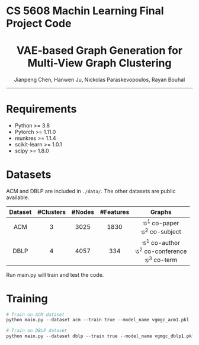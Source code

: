 # CS 5608 Machin Learning Final Project Code
<div align="center">

# **VAE-based Graph Generation for Multi-View Graph Clustering**

Jianpeng Chen, Hanwen Ju, Nickolas Paraskevopoulos, Rayan Bouhal
</div>

---


# Requirements

- Python >= 3.8
- Pytorch >= 1.11.0
- munkres >= 1.1.4
- scikit-learn >= 1.0.1
- scipy >= 1.8.0


# Datasets

ACM and DBLP are included in `./data/`. The other datasets are public available. 

|     Dataset      | #Clusters | #Nodes |   #Features    |                            Graphs                            |
| :--------------: | :-------: | :----: | :------------: | :----------------------------------------------------------: |
|       ACM        |     3     |  3025  |      1830      |   $\mathcal{G}^1$ co-paper<br />$\mathcal{G}^2$ co-subject   |
|       DBLP       |     4     |  4057  |      334       | $\mathcal{G}^1$ co-author<br />$\mathcal{G}^2$ co-conference<br />$\mathcal{G}^3$ co-term |

Run main.py will train and test the code.

# Training

```python
# Train on ACM dataset
python main.py --dataset acm --train true --model_name vgmgc_acm1.pkl --order 8 --weight_soft 0.9 --min_belief 0.7 --max_belief 0.99 --lam_emd 1 --kl_step 5 --lam_elbo_kl 1 --threshold 0.8 --temperature 5

# Train on DBLP dataset
python main.py --dataset dblp --train true --model_name vgmgc_dblp1.pkl --order 8 --weight_soft 0.1 --min_belief 0.2 --max_belief 0.99 --lam_emd 5 --kl_step 10 --lam_elbo_kl 1 --threshold 0.8 --temperature 1
